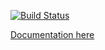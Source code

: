 [![Build Status](http://drone.labs.nice.org.uk/api/badge/github.com/nhsevidence/ld-git2prov/status.svg?branch=master)](http://drone.labs.nice.org.uk/github.com/nhsevidence/ld-git2prov)

[Documentation here](https://nhsevidence.github.io/ld-git2prov)
